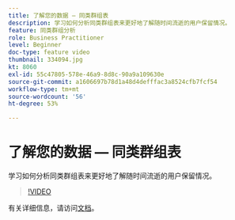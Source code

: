 ```yaml
---
title: 了解您的数据 — 同类群组表
description: 学习如何分析同类群组表来更好地了解随时间流逝的用户保留情况。
feature: 同类群组分析
role: Business Practitioner
level: Beginner
doc-type: feature video
thumbnail: 334094.jpg
kt: 8060
exl-id: 55c47805-578e-46a9-8d8c-90a9a109630e
source-git-commit: a1606697b78d1a48d4defffac3a8524cfb7fcf54
workflow-type: tm+mt
source-wordcount: '56'
ht-degree: 53%

---
```


# 了解您的数据 — 同类群组表

学习如何分析同类群组表来更好地了解随时间流逝的用户保留情况。

>[!VIDEO](https://video.tv.adobe.com/v/334094/?quality=12&learn=on)

有关详细信息，请访问[文档](https://experienceleague.adobe.com/docs/analytics/analyze/analysis-workspace/visualizations/cohort-table/cohort-analysis.html?lang=en)。
